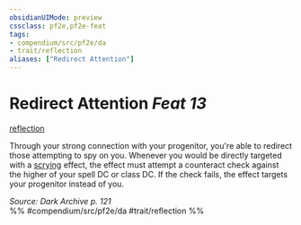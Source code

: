 ```yaml
---
obsidianUIMode: preview
cssclass: pf2e,pf2e-feat
tags:
- compendium/src/pf2e/da
- trait/reflection
aliases: ["Redirect Attention"]
---
```

# Redirect Attention  *Feat 13*  
[reflection](../../Rules/traits/reflection-da.md)  


Through your strong connection with your progenitor, you're able to redirect those attempting to spy on you. Whenever you would be directly targeted with a [scrying](../../Rules/traits/scrying.md) effect, the effect must attempt a counteract check against the higher of your spell DC or class DC. If the check fails, the effect targets your progenitor instead of you.

*Source: Dark Archive p. 121*  
%% #compendium/src/pf2e/da #trait/reflection %%